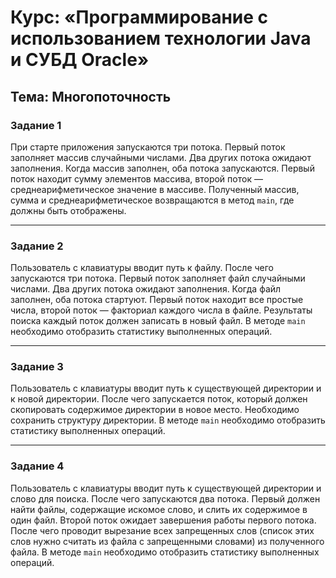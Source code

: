 # Курс: «Программирование с использованием технологии Java и СУБД Oracle»

## Тема: **Многопоточность**


### Задание 1

При старте приложения запускаются три потока. Первый поток заполняет массив случайными числами. Два других потока ожидают заполнения. Когда массив заполнен, оба потока запускаются. Первый поток находит сумму элементов массива, второй поток — среднеарифметическое значение в массиве. Полученный массив, сумма и среднеарифметическое возвращаются в метод `main`, где должны быть отображены.

---

### Задание 2

Пользователь с клавиатуры вводит путь к файлу. После чего запускаются три потока. Первый поток заполняет файл случайными числами. Два других потока ожидают заполнения. Когда файл заполнен, оба потока стартуют. Первый поток находит все простые числа, второй поток — факториал каждого числа в файле. Результаты поиска каждый поток должен записать в новый файл. В методе `main` необходимо отобразить статистику выполненных операций.

---

### Задание 3

Пользователь с клавиатуры вводит путь к существующей директории и к новой директории. После чего запускается поток, который должен скопировать содержимое директории в новое место. Необходимо сохранить структуру директории. В методе `main` необходимо отобразить статистику выполненных операций.

---

### Задание 4

Пользователь с клавиатуры вводит путь к существующей директории и слово для поиска. После чего запускаются два потока. Первый должен найти файлы, содержащие искомое слово, и слить их содержимое в один файл. Второй поток ожидает завершения работы первого потока. После чего проводит вырезание всех запрещенных слов (список этих слов нужно считать из файла с запрещенными словами) из полученного файла. В методе `main` необходимо отобразить статистику выполненных операций.
